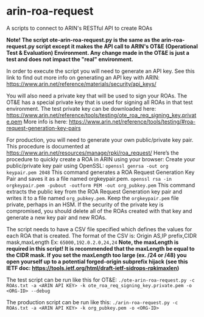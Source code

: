 # arin-roa-request
A scripts to connect to ARIN's RESTful API to create ROAs

**Note! The script ote-arin-roa-request.py is the same as the arin-roa-request.py script except it makes the API call to ARIN's OT&E (Operational Test & Evaluation) Environment.  Any change made in the OT&E is just a test and does not impact the "real" environment.**

In order to execute the script you will need to generate an API key.  See this link to find out more info on generating an API key with ARIN: https://www.arin.net/reference/materials/security/api_keys/

You will also need a private key that will be used to sign your ROAs.  The OT&E has a special private key that is used for signing all ROAs in that test environment.  The test private key can be downloaded here: https://www.arin.net/reference/tools/testing/ote_roa_req_signing_key.private.pem 
More info is here: https://www.arin.net/reference/tools/testing/#roa-request-generation-key-pairs

For production, you will need to generate your own public/private key pair.  This procedure is documented at https://www.arin.net/resources/manage/rpki/roa_request/
Here’s the procedure to quickly create a ROA in ARIN using your browser:
Create your public/private key pair using OpenSSL:
```openssl genrsa -out org keypair.pem 2048```
This command generates a ROA Request Generation Key Pair and saves it as a file named orgkeypair.pem.
```openssl rsa -in orgkeypair.pem -pubout -outform PEM -out org_pubkey.pem```
This command extracts the public key from the ROA Request Generation key pair and writes it to a file named ```org_pubkey.pem```.
Keep the ```orgkeypair.pem``` file private, perhaps in an HSM.  If the security of the private key is compromised, you should delete all of the ROAs created with that key and generate a new key pair and new ROAs.

The script needs to have a CSV file specified which defines the values for each ROA that is created.  The format of the CSV is:
Origin AS,IP prefix,CIDR mask,maxLength
Ex: ```65000,192.0.2.0,24,24```
**Note, the maxLength is required in this script!  It is recommended that the maxLength be equal to the CIDR mask.  If you set the maxLength too large (ex. /24 or /48) you open yourself up to a potential forged-origin subprefix hijack (see this IETF doc: https://tools.ietf.org/html/draft-ietf-sidrops-rpkimaxlen)**

The test script can be run like this for OT&E:
```./ote-arin-roa-request.py -c ROAs.txt -a <ARIN API KEY> -k ote_roa_req_signing_key.private.pem -o <ORG-ID> --debug```

The production script can be run like this:
```./arin-roa-request.py -c ROAs.txt -a <ARIN API KEY> -k org_pubkey.pem -o <ORG-ID>```
